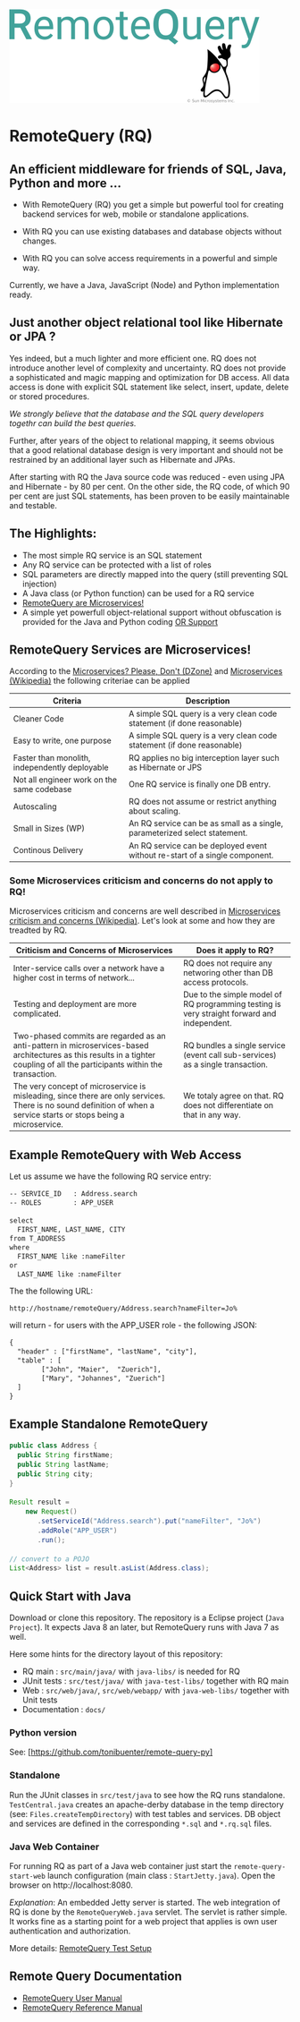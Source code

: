 
![Remote Query](docs/text4222.png)

# RemoteQuery (RQ)

## An efficient middleware for friends of SQL, Java, Python and more ...


* With RemoteQuery (RQ) you get a simple but powerful tool for creating backend services for web, mobile or standalone applications.

* With RQ you can use existing databases and database objects without changes.

* With RQ you can solve access requirements in a powerful and simple way. 

Currently, we have a Java, JavaScript (Node) and Python implementation ready.


## Just another object relational tool like Hibernate or JPA ?

Yes indeed, but a much lighter and more efficient one. RQ does not introduce another level of complexity
and uncertainty. RQ does not provide a sophisticated and magic mapping and optimization for DB access. All data access is done with
explicit SQL statement like select, insert, update, delete or stored procedures.

*We strongly believe that the database and the SQL query developers togethr can build the best queries.*

Further, after years of the object to relational mapping, it seems obvious that a good relational database design is very important and should not be restrained by an additional layer such as Hibernate and JPAs.

After starting with RQ the Java source code was reduced - even using JPA and Hibernate - by 80 per cent. On the other side, the RQ code, of which 90 per cent are just SQL statements, has been proven to be easily maintainable and testable.


## The Highlights:

+ The most simple RQ service is an SQL statement
+ Any RQ service can be protected with a list of roles
+ SQL parameters are directly mapped into the query (still preventing SQL injection)
+ A Java class (or Python function) can be used for a RQ service
+  [RemoteQuery are Microservices!](docs/remotequery_are_microservices.md)
+ A simple yet powerfull object-relational support without obfuscation is provided for the Java and Python coding [OR Support](docs/object_relational_support.md)

## RemoteQuery Services are Microservices!

According to the [Microservices? Please, Don't (DZone)](https://dzone.com/articles/microservices-please-dont?edition=615291&utm_source=Daily%20Digest&utm_medium=email&utm_campaign=Daily%20Digest%202020-07-07)
 and [Microservices (Wikipedia)](https://en.wikipedia.org/wiki/Microservices) the following criteriae can be applied

|Criteria|Description|
|---|----|
|Cleaner Code|A simple SQL query is a very clean code statement (if done reasonable)|
|Easy to write, one purpose|A simple SQL query is a very clean code statement (if done reasonable)|
|Faster than monolith, independently deployable|RQ applies no big interception layer such as Hibernate or JPS|
|Not all engineer work on the same codebase|One RQ service is finally one DB entry.|
|Autoscaling|RQ does not assume or restrict anything about scaling.|
|Small in Sizes (WP)|An RQ service can be as small as a  single, parameterized select statement.|
|Continous Delivery|An RQ service can be deployed event without re-start of a single component.|

### Some Microservices criticism and concerns do not apply to RQ!

Microservices criticism and concerns are well described in [Microservices criticism and concerns (Wikipedia)](https://en.wikipedia.org/wiki/Microservices#Criticism_and_concerns).
Let's look at some and how they are treadted by RQ.

|Criticism and Concerns of Microservices|Does it apply to RQ?|
|---|----|
|Inter-service calls over a network have a higher cost in terms of network...|RQ does not require any networing other than DB access protocols.|
|Testing and deployment are more complicated.|Due to the simple model of RQ programming testing is very straight forward and independent.|
|Two-phased commits are regarded as an anti-pattern in microservices-based architectures as this results in a tighter coupling of all the participants within the transaction.|RQ bundles a single service (event call sub-services) as a single transaction. |
|The very concept of microservice is misleading, since there are only services. There is no sound definition of when a service starts or stops being a microservice.|We totaly agree on that. RQ does not differentiate on that in any way.|



## Example RemoteQuery with Web Access

Let us assume we have the following RQ service entry: 

```
-- SERVICE_ID   : Address.search
-- ROLES        : APP_USER

select 
  FIRST_NAME, LAST_NAME, CITY 
from T_ADDRESS 
where 
  FIRST_NAME like :nameFilter 
or 
  LAST_NAME like :nameFilter
```

The the following URL:

```
http://hostname/remoteQuery/Address.search?nameFilter=Jo%
```
 
will return - for users with the APP_USER role - the following JSON:

```
{
  "header" : ["firstName", "lastName", "city"],
  "table" : [
        ["John", "Maier",  "Zuerich"],
        ["Mary", "Johannes", "Zuerich"]
  ]
}
```

## Example Standalone RemoteQuery

```java
public class Address {
  public String firstName;
  public String lastName;
  public String city;
}

Result result = 
    new Request()
       .setServiceId("Address.search").put("nameFilter", "Jo%")
       .addRole("APP_USER")
       .run();

// convert to a POJO
List<Address> list = result.asList(Address.class);
```


## Quick Start with Java

Download or clone this repository. The repository is a Eclipse project (`Java Project`). 
It expects Java 8 an later, but RemoteQuery runs with Java 7 as well.

Here some hints for the directory layout of this repository:

* RQ main : `src/main/java/` with `java-libs/` is needed for RQ 
* JUnit tests : `src/test/java/` with `java-test-libs/` together with RQ main
* Web : `src/web/java/`, `src/web/webapp/` with `java-web-libs/` together with Unit tests
* Documentation : `docs/`

### Python version

See: [https://github.com/tonibuenter/remote-query-py]

### Standalone

Run the JUnit classes in `src/test/java` to see how the RQ runs standalone.
`TestCentral.java` creates an apache-derby database in the temp directory (see: `Files.createTempDirectory`) with test tables and services. DB object and services are defined in the corresponding `*.sql` and `*.rq.sql` files.

### Java Web Container

For running RQ as part of a Java web container just start the `remote-query-start-web` launch configuration (main class : `StartJetty.java`). Open the browser on http://localhost:8080. 

*Explanation*: An embedded Jetty server is started. The web integration of RQ is done by the `RemoteQueryWeb.java` servlet. The servlet is rather simple. It works fine as a starting point for a web project that applies is own user authentication and authorization.

More details:
[RemoteQuery Test Setup](docs/test_setup.md)

## Remote Query Documentation

* [RemoteQuery User Manual](docs/user_manual.md)
* [RemoteQuery Reference Manual](docs/reference_manual.md)

